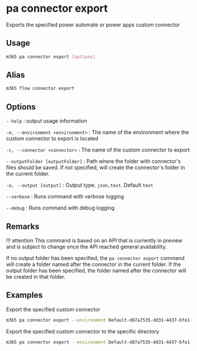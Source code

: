# pa connector export

Exports the specified power automate or power apps custom connector

## Usage

```sh
m365 pa connector export [options]
```

## Alias

```sh
m365 flow connector export
```

## Options

`--help`
: output usage information

`-e, --environment <environment>`
: The name of the environment where the custom connector to export is located

`-c, --connector <connector>`
: The name of the custom connector to export

`--outputFolder [outputFolder]`
: Path where the folder with connector's files should be saved. If not specified, will create the connector's folder in the current folder.

`-o, --output [output]`
: Output type. `json,text`. Default `text`

`--verbose`
: Runs command with verbose logging

`--debug`
: Runs command with debug logging

## Remarks

!!! attention
    This command is based on an API that is currently in preview and is subject to change once the API reached general availability.

If no output folder has been specified, the `pa connector export` command will create a folder named after the connector in the current folder. If the output folder has been specified, the folder named after the connector will be created in that folder.

## Examples

Export the specified custom connector

```sh
m365 pa connector export --environment Default-d87a7535-dd31-4437-bfe1-95340acd55c5 --connector shared_connector-201-5f20a1f2d8d6777a75-5fa602f410652f4dfa
```

Export the specified custom connector to the specific directory

```sh
m365 pa connector export --environment Default-d87a7535-dd31-4437-bfe1-95340acd55c5 --connector shared_connector-201-5f20a1f2d8d6777a75-5fa602f410652f4dfa --outputFolder connector
```
